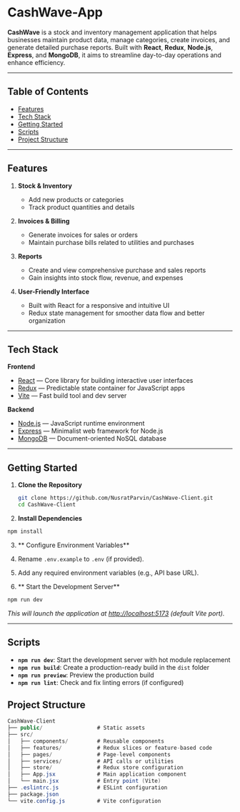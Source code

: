 # CashWave-App

**CashWave** is a stock and inventory management application that helps businesses maintain product data, manage categories, create invoices, and generate detailed purchase reports. Built with **React**, **Redux**, **Node.js**, **Express**, and **MongoDB**, it aims to streamline day-to-day operations and enhance efficiency.

---

## Table of Contents
- [Features](#features)
- [Tech Stack](#tech-stack)
- [Getting Started](#getting-started)
- [Scripts](#scripts)
- [Project Structure](#project-structure)
 
---

## Features

1. **Stock & Inventory**  
   - Add new products or categories  
   - Track product quantities and details  

2. **Invoices & Billing**  
   - Generate invoices for sales or orders  
   - Maintain purchase bills related to utilities and purchases  

3. **Reports**  
   - Create and view comprehensive purchase and sales reports  
   - Gain insights into stock flow, revenue, and expenses  

4. **User-Friendly Interface**  
   - Built with React for a responsive and intuitive UI  
   - Redux state management for smoother data flow and better organization  

---

## Tech Stack

**Frontend**  
- [React](https://reactjs.org/) — Core library for building interactive user interfaces  
- [Redux](https://redux.js.org/) — Predictable state container for JavaScript apps  
- [Vite](https://vitejs.dev/) — Fast build tool and dev server

**Backend**  
- [Node.js](https://nodejs.org/) — JavaScript runtime environment  
- [Express](https://expressjs.com/) — Minimalist web framework for Node.js  
- [MongoDB](https://www.mongodb.com/) — Document-oriented NoSQL database

---

## Getting Started

1. **Clone the Repository**  
   ```bash
   git clone https://github.com/NusratParvin/CashWave-Client.git
   cd CashWave-Client

   ```

 
2. **Install Dependencies**
```bash
npm install
 ```

3. ** Configure Environment Variables**
1. Rename `.env.example` to `.env` (if provided).  
2. Add any required environment variables (e.g., API base URL).

4. ** Start the Development Server**
```bash
npm run dev
```
*This will launch the application at [http://localhost:5173](http://localhost:5173) (default Vite port).*

---

## Scripts

- **`npm run dev`**: Start the development server with hot module replacement  
- **`npm run build`**: Create a production-ready build in the `dist` folder  
- **`npm run preview`**: Preview the production build  
- **`npm run lint`**: Check and fix linting errors (if configured)

  
## Project Structure
```csharp
CashWave-Client
├── public/                 # Static assets
├── src/
│   ├── components/         # Reusable components
│   ├── features/           # Redux slices or feature-based code
│   ├── pages/              # Page-level components
│   ├── services/           # API calls or utilities
│   ├── store/              # Redux store configuration
│   ├── App.jsx             # Main application component
│   └── main.jsx            # Entry point (Vite)
├── .eslintrc.js            # ESLint configuration
├── package.json
└── vite.config.js          # Vite configuration





